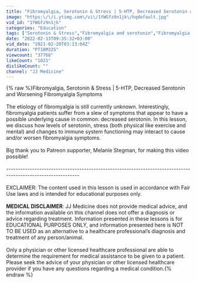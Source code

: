 ```yaml
---
title: "Fibromyalgia, Serotonin & Stress | 5-HTP, Decreased Serotonin and Worsening Fibromyalgia Symptoms"
image: "https:\/\/i.ytimg.com\/vi\/1YWGfz9n1jk\/hqdefault.jpg"
vid_id: "1YWGfz9n1jk"
categories: "Education"
tags: ["Serotonin & Stress","Fibromyalgia and serotonin","Fibromyalgia serotonin"]
date: "2022-02-13T09:35:32+03:00"
vid_date: "2021-02-20T03:13:04Z"
duration: "PT18M32S"
viewcount: "37768"
likeCount: "1021"
dislikeCount: ""
channel: "JJ Medicine"
---
```

{% raw %}Fibromyalgia, Serotonin &amp; Stress | 5-HTP, Decreased Serotonin and Worsening Fibromyalgia Symptoms <br /><br />The etiology of fibromyalgia is still currently unknown. Interestingly, fibromyalgia patients suffer from a slew of symptoms that appear to have a possible underlying cause in common: decreased serotonin. In this lesson, we discuss how levels of serotonin, stress (both physical  like exercise and mental) and changes to immune system functioning may interact to cause and/or worsen fibromyalgia symptoms.<br /><br />Big thank you to Patreon supporter, Melanie Stegman, for making this video possible!<br /><br />-------------------------------------------------------------------------------------------------------------<br /><br />EXCLAIMER: The content used in this lesson is used in accordance with Fair Use laws and is intended for educational purposes only.<br /><br />**MEDICAL DISCLAIMER**: JJ Medicine does not provide medical advice, and the information available on this channel does not offer a diagnosis or advice regarding treatment. Information presented in these lessons is for EDUCATIONAL PURPOSES ONLY, and information presented here is NOT TO BE USED as an alternative to a healthcare professional’s diagnosis and treatment of any person/animal. <br /><br />Only a physician or other licensed healthcare professional are able to determine the requirement for medical assistance to be given to a patient. Please seek the advice of your physician or other licensed healthcare provider if you have any questions regarding a medical condition.{% endraw %}
